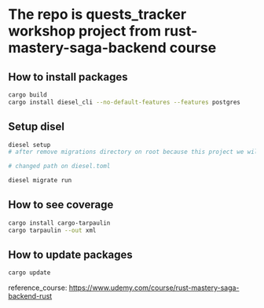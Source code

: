 # The repo is quests_tracker workshop project from rust-mastery-saga-backend course 


## How to install packages
```sh
cargo build
cargo install diesel_cli --no-default-features --features postgres
```


## Setup disel
```sh
diesel setup
# after remove migrations directory on root because this project we will move it on /infrastructure/postgres/migrations

# changed path on diesel.toml

diesel migrate run

```

## How to see coverage
```sh
cargo install cargo-tarpaulin
cargo tarpaulin --out xml
```

## How to update packages
```sh
cargo update
```



reference_course: https://www.udemy.com/course/rust-mastery-saga-backend-rust